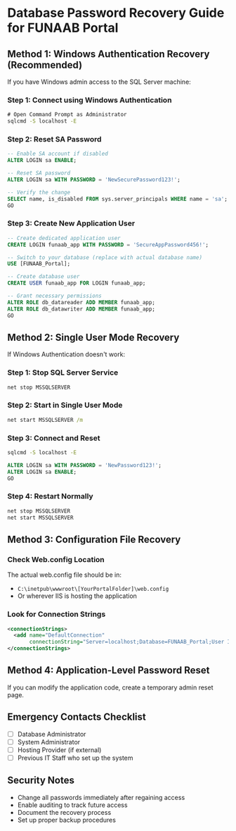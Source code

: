 # Database Password Recovery Guide for FUNAAB Portal

## Method 1: Windows Authentication Recovery (Recommended)

If you have Windows admin access to the SQL Server machine:

### Step 1: Connect using Windows Authentication
```cmd
# Open Command Prompt as Administrator
sqlcmd -S localhost -E
```

### Step 2: Reset SA Password
```sql
-- Enable SA account if disabled
ALTER LOGIN sa ENABLE;

-- Reset SA password
ALTER LOGIN sa WITH PASSWORD = 'NewSecurePassword123!';

-- Verify the change
SELECT name, is_disabled FROM sys.server_principals WHERE name = 'sa';
GO
```

### Step 3: Create New Application User
```sql
-- Create dedicated application user
CREATE LOGIN funaab_app WITH PASSWORD = 'SecureAppPassword456!';

-- Switch to your database (replace with actual database name)
USE [FUNAAB_Portal];

-- Create database user
CREATE USER funaab_app FOR LOGIN funaab_app;

-- Grant necessary permissions
ALTER ROLE db_datareader ADD MEMBER funaab_app;
ALTER ROLE db_datawriter ADD MEMBER funaab_app;
GO
```

## Method 2: Single User Mode Recovery

If Windows Authentication doesn't work:

### Step 1: Stop SQL Server Service
```cmd
net stop MSSQLSERVER
```

### Step 2: Start in Single User Mode
```cmd
net start MSSQLSERVER /m
```

### Step 3: Connect and Reset
```cmd
sqlcmd -S localhost -E
```

```sql
ALTER LOGIN sa WITH PASSWORD = 'NewPassword123!';
ALTER LOGIN sa ENABLE;
GO
```

### Step 4: Restart Normally
```cmd
net stop MSSQLSERVER
net start MSSQLSERVER
```

## Method 3: Configuration File Recovery

### Check Web.config Location
The actual web.config file should be in:
- `C:\inetpub\wwwroot\[YourPortalFolder]\web.config`
- Or wherever IIS is hosting the application

### Look for Connection Strings
```xml
<connectionStrings>
  <add name="DefaultConnection" 
       connectionString="Server=localhost;Database=FUNAAB_Portal;User Id=username;Password=password;" />
</connectionStrings>
```

## Method 4: Application-Level Password Reset

If you can modify the application code, create a temporary admin reset page.

## Emergency Contacts Checklist
- [ ] Database Administrator
- [ ] System Administrator  
- [ ] Hosting Provider (if external)
- [ ] Previous IT Staff who set up the system

## Security Notes
- Change all passwords immediately after regaining access
- Enable auditing to track future access
- Document the recovery process
- Set up proper backup procedures